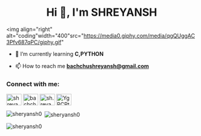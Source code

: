<h1 align="center">Hi 👋, I'm SHREYANSH</h1>

<img align="right" alt="coding"width="400"src="https://media0.giphy.com/media/qgQUggAC3Pfv687qPC/giphy.gif"
- 🌱 I’m currently learning **C,PYTHON**

- 📫 How to reach me **bachchushreyansh@gmail.com**

<h3 align="left">Connect with me:</h3>
<p align="left">
<a href="https://twitter.com/shreyansh_25" target="blank"><img align="center" src="https://raw.githubusercontent.com/rahuldkjain/github-profile-readme-generator/master/src/images/icons/Social/twitter.svg" alt="shreyansh_25" height="30" width="40" /></a>
<a href="https://linkedin.com/in/bachchu shreyansh" target="blank"><img align="center" src="https://raw.githubusercontent.com/rahuldkjain/github-profile-readme-generator/master/src/images/icons/Social/linked-in-alt.svg" alt="bachchu shreyansh" height="30" width="40" /></a>
<a href="https://instagram.com/sh.reya.nsh" target="blank"><img align="center" src="https://raw.githubusercontent.com/rahuldkjain/github-profile-readme-generator/master/src/images/icons/Social/instagram.svg" alt="sh.reya.nsh" height="30" width="40" /></a>
<a href="https://discord.gg/YgRCPtkXgQ" target="blank"><img align="center" src="https://raw.githubusercontent.com/rahuldkjain/github-profile-readme-generator/master/src/images/icons/Social/discord.svg" alt="YgRCPtkXgQ" height="30" width="40" /></a>
</p>

<p><img align="left" src="https://github-readme-stats.vercel.app/api/top-langs?username=sheryansh0&show_icons=true&locale=en&layout=compact" alt="sheryansh0" /></p>

<p>&nbsp;<img align="center" src="https://github-readme-stats.vercel.app/api?username=sheryansh0&show_icons=true&locale=en" alt="sheryansh0" /></p>

<p><img align="center" src="https://github-readme-streak-stats.herokuapp.com/?user=sheryansh0&" alt="sheryansh0" /></p>
